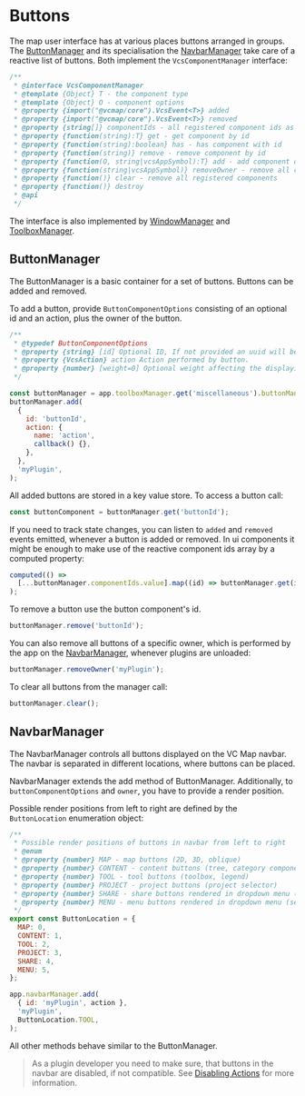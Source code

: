 # Buttons

The map user interface has at various places buttons arranged in groups.
The [ButtonManager](../src/manager/buttonManager.js) and its specialisation the [NavbarManager](../src/manager/navbarManager.js) take care of a reactive list of buttons.
Both implement the `VcsComponentManager` interface:

```js
/**
 * @interface VcsComponentManager
 * @template {Object} T - the component type
 * @template {Object} O - component options
 * @property {import("@vcmap/core").VcsEvent<T>} added
 * @property {import("@vcmap/core").VcsEvent<T>} removed
 * @property {string[]} componentIds - all registered component ids as reactive array
 * @property {function(string):T} get - get component by id
 * @property {function(string):boolean} has - has component with id
 * @property {function(string)} remove - remove component by id
 * @property {function(O, string|vcsAppSymbol):T} add - add component of owner
 * @property {function(string|vcsAppSymbol)} removeOwner - remove all components of owner
 * @property {function()} clear - remove all registered components
 * @property {function()} destroy
 * @api
 */
```

The interface is also implemented by [WindowManager](./WINDOWS.md) and [ToolboxManager](./TOOLBOX.md).

## ButtonManager

The ButtonManager is a basic container for a set of buttons.
Buttons can be added and removed.

To add a button, provide `ButtonComponentOptions` consisting of an optional id and an action, plus the owner of the button.

```js
/**
 * @typedef ButtonComponentOptions
 * @property {string} [id] Optional ID, If not provided an uuid will be generated.
 * @property {VcsAction} action Action performed by button.
 * @property {number} [weight=0] Optional weight affecting the displaying order
 */

const buttonManager = app.toolboxManager.get('miscellaneous').buttonManager; // Toolbox groups use the buttonManager to manage their buttons. It could be used in other contexts, too.
buttonManager.add(
  {
    id: 'buttonId',
    action: {
      name: 'action',
      callback() {},
    },
  },
  'myPlugin',
);
```

All added buttons are stored in a key value store. To access a button call:

```js
const buttonComponent = buttonManager.get('buttonId');
```

If you need to track state changes, you can listen to `added` and `removed` events emitted, whenever a button is added or removed.
In ui components it might be enough to make use of the reactive component ids array by a computed property:

```js
computed(() =>
  [...buttonManager.componentIds.value].map((id) => buttonManager.get(id)),
);
```

To remove a button use the button component's id.

```js
buttonManager.remove('buttonId');
```

You can also remove all buttons of a specific owner, which is performed by the app on the [NavbarManager](#NavbarManager), whenever plugins are unloaded:

```js
buttonManager.removeOwner('myPlugin');
```

To clear all buttons from the manager call:

```js
buttonManager.clear();
```

## NavbarManager

The NavbarManager controls all buttons displayed on the VC Map navbar.
The navbar is separated in different locations, where buttons can be placed.

NavbarManager extends the add method of ButtonManager. Additionally, to `buttonComponentOptions` and `owner`,
you have to provide a render position.

Possible render positions from left to right are defined by the `ButtonLocation` enumeration object:

```js
/**
 * Possible render positions of buttons in navbar from left to right
 * @enum
 * @property {number} MAP - map buttons (2D, 3D, oblique)
 * @property {number} CONTENT - content buttons (tree, category component view)
 * @property {number} TOOL - tool buttons (toolbox, legend)
 * @property {number} PROJECT - project buttons (project selector)
 * @property {number} SHARE - share buttons rendered in dropdown menu (create link, print)
 * @property {number} MENU - menu buttons rendered in dropdown menu (settings)
 */
export const ButtonLocation = {
  MAP: 0,
  CONTENT: 1,
  TOOL: 2,
  PROJECT: 3,
  SHARE: 4,
  MENU: 5,
};

app.navbarManager.add(
  { id: 'myPlugin', action },
  'myPlugin',
  ButtonLocation.TOOL,
);
```

All other methods behave similar to the ButtonManager.

> As a plugin developer you need to make sure, that buttons in the navbar are disabled, if not compatible.
> See [Disabling Actions](./ACTIONS.md#disabling-actions) for more information.
